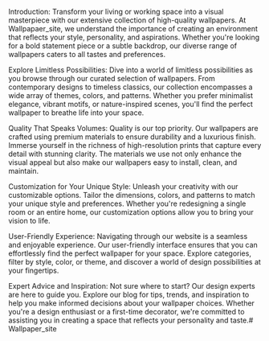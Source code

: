 Introduction:
Transform your living or working space into a visual masterpiece with our extensive collection of high-quality wallpapers. At Wallpapaer_site, we understand the importance of creating an environment that reflects your style, personality, and aspirations. Whether you're looking for a bold statement piece or a subtle backdrop, our diverse range of wallpapers caters to all tastes and preferences.

Explore Limitless Possibilities:
Dive into a world of limitless possibilities as you browse through our curated selection of wallpapers. From contemporary designs to timeless classics, our collection encompasses a wide array of themes, colors, and patterns. Whether you prefer minimalist elegance, vibrant motifs, or nature-inspired scenes, you'll find the perfect wallpaper to breathe life into your space.

Quality That Speaks Volumes:
Quality is our top priority. Our wallpapers are crafted using premium materials to ensure durability and a luxurious finish. Immerse yourself in the richness of high-resolution prints that capture every detail with stunning clarity. The materials we use not only enhance the visual appeal but also make our wallpapers easy to install, clean, and maintain.

Customization for Your Unique Style:
Unleash your creativity with our customizable options. Tailor the dimensions, colors, and patterns to match your unique style and preferences. Whether you're redesigning a single room or an entire home, our customization options allow you to bring your vision to life.

User-Friendly Experience:
Navigating through our website is a seamless and enjoyable experience. Our user-friendly interface ensures that you can effortlessly find the perfect wallpaper for your space. Explore categories, filter by style, color, or theme, and discover a world of design possibilities at your fingertips.

Expert Advice and Inspiration:
Not sure where to start? Our design experts are here to guide you. Explore our blog for tips, trends, and inspiration to help you make informed decisions about your wallpaper choices. Whether you're a design enthusiast or a first-time decorator, we're committed to assisting you in creating a space that reflects your personality and taste.# Wallpaper_site
